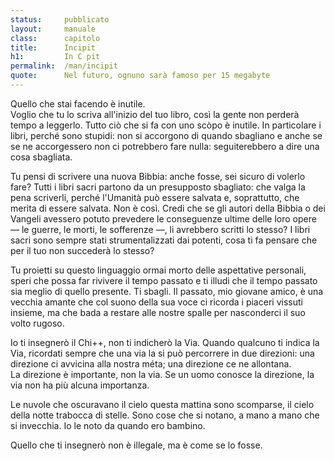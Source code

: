 ```yaml
---
status:     pubblicato
layout:     manuale
class:      capitolo
title:      Incipit
h1:         In C pit
permalink:  /man/incipit
quote:      Nel futuro, ognuno sarà famoso per 15 megabyte
---
```


Quello che stai facendo è inutile.  
Voglio che tu lo scriva all'inizio del tuo libro, così la gente non
perderà tempo a leggerlo.
Tutto ciò che si fa con uno scòpo è inutile.
In particolare i libri, perché sono stupidi: non si accorgono di quando sbagliano e anche se se ne accorgessero non ci potrebbero fare nulla: seguiterebbero a dire una cosa sbagliata.

Tu pensi di scrivere una nuova Bibbia: anche fosse, sei sicuro di volerlo fare?
Tutti i libri sacri partono da un presupposto sbagliato: che valga la pena scriverli, perché l'Umanità può essere salvata e, soprattutto, che merita di essere salvata.
Non è così.
Credi che se gli autori della Bibbia o dei Vangeli avessero potuto prevedere le conseguenze ultime delle loro opere &mdash; le guerre, le morti, le sofferenze &mdash;, li avrebbero scritti lo stesso?
I libri sacri sono sempre stati strumentalizzati dai potenti, cosa ti fa pensare che per il tuo non succederà lo stesso?

Tu proietti su questo linguaggio ormai morto delle aspettative personali, speri che possa far rivivere il tempo passato e ti illudi che il tempo passato sia meglio di quello presente.
Ti sbagli.
Il passato, mio giovane amico, è una vecchia amante che col suono della sua voce ci ricorda i piaceri vissuti insieme, ma che bada a restare alle nostre spalle per nasconderci il suo volto rugoso.

Io ti insegnerò il Chi++, non ti indicherò la Via.
Quando qualcuno ti indica la Via, ricordati sempre che una via la si può percorrere in due direzioni: una direzione ci avvicina alla nostra méta; una direzione ce ne allontana.  
La direzione è importante, non la via.
Se un uomo conosce la direzione, la via non ha più alcuna importanza.

Le nuvole che oscuravano il cielo questa mattina sono scomparse, il cielo della notte trabocca di stelle.
Sono cose che si notano, a mano a mano che si invecchia.
Io le noto da quando ero bambino.

Quello che ti insegnerò non è illegale, ma è come se lo fosse.
